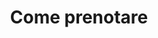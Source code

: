 ---
title: Come prenotare
description: Hai bisogno di supporto per continuare con la tua esperienza su Apical?
---
